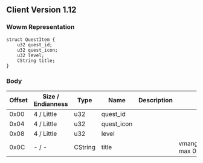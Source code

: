 ## Client Version 1.12

### Wowm Representation
```rust,ignore
struct QuestItem {
    u32 quest_id;
    u32 quest_icon;
    u32 level;
    CString title;
}
```
### Body
| Offset | Size / Endianness | Type | Name | Description | Comment |
| ------ | ----------------- | ---- | ---- | ----------- | ------- |
| 0x00 | 4 / Little | u32 | quest_id |  |  |
| 0x04 | 4 / Little | u32 | quest_icon |  |  |
| 0x08 | 4 / Little | u32 | level |  |  |
| 0x0C | - / - | CString | title |  | vmangos/cmangos/mangoszero: max 0x200 |
